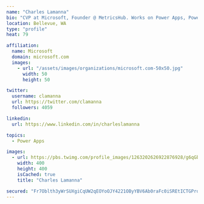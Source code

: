 ```yaml
---
name: "Charles Lamanna"
bio: "CVP at Microsoft, Founder @ MetricsHub. Works on Power Apps, Power Automate, Power Virtual Agent, Common Data Service and Dynamics 365."
location: Bellevue, WA
type: "profile"
heat: 79

affiliation:
  name: Microsoft
  domain: microsoft.com
  images:
    - url: "/assets/images/organizations/microsoft.com-50x50.jpg"
      width: 50
      height: 50

twitter:
  username: clamanna
  url: https://twitter.com/clamanna
  followers: 4059

linkedin:
  url: https://www.linkedin.com/in/charleslamanna

topics:
  - Power Apps

images:
  - url: https://pbs.twimg.com/profile_images/1263202626922876928/g6qGbHZ-_400x400.jpg
    width: 400
    height: 400
    isCached: true
    title: "Charles Lamanna"

secured: "Fr7Oblth3yWrSUXgiCqUW2qEOYoOJY4221OByYBV6Ab0raFc0iSREtICTGPrdSbMYktdg2R/r3ZqtqduvEPVAL764IcHmDmayg/DvgBssQYBHh1c4Hc6ce+eSskclWR1WyioJLmePBrsJJn22aIbaujrIVeQwRQFURupi+hWIg65XgV/GCXT1dEuFIHFwmzVcRetWr5VuiuCc4Hz2F2iojBN2wOxqVBfuSKcSJpnspnGr3jE6g6cPO/hTx+jqNz+mLieMYRlWKY/LpscU+lH2UQrUNDbMVPHo0SjHZcdlOq2NoiR/tFwZsdxLHHE3xa63rC4b3dQPcoaJXNJQjsb1zM2evkgFxvKyQJjRmk3TQtfVFU+OFGjE26TC6yaON57jKePI54m5YO7PRe3ymM7qUTAdClwW5kPJi9Ids0CQo0=;bVkdUXbNpWrDRT4cN8KpjA=="
---
```


